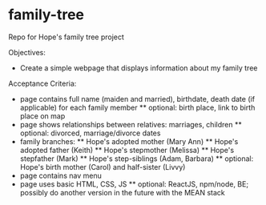 # family-tree
Repo for Hope's family tree project

Objectives:
* Create a simple webpage that displays information about my family tree

Acceptance Criteria:
* page contains full name (maiden and married), birthdate, death date (if applicable) for each family member
** optional: birth place, link to birth place on map
* page shows relationships between relatives: marriages, children
** optional: divorced, marriage/divorce dates
* family branches:
** Hope's adopted mother (Mary Ann)
** Hope's adopted father (Keith)
** Hope's stepmother (Melissa)
** Hope's stepfather (Mark)
** Hope's step-siblings (Adam, Barbara)
** optional: Hope's birth mother (Carol) and half-sister (Livvy)
* page contains nav menu
* page uses basic HTML, CSS, JS
** optional: ReactJS, npm/node, BE; possibly do another version in the future with the MEAN stack